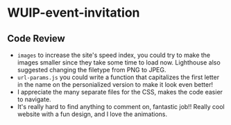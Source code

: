 # WUIP-event-invitation


## Code Review

- `images` to increase the site's speed index, you could try to make the images smaller since they take some time to load now. Lighthouse also suggested changing the filetype from PNG to JPEG.
- `url-params.js` you could write a function that capitalizes the first letter in the name on the personialized version to make it look even better!
- I appreciate the many separate files for the CSS, makes the code easier to navigate.
- It's really hard to find anything to comment on, fantastic job!! Really cool website with a fun design, and I love the animations.
